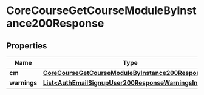 

# CoreCourseGetCourseModuleByInstance200Response


## Properties

| Name | Type | Description | Notes |
|------------ | ------------- | ------------- | -------------|
|**cm** | [**CoreCourseGetCourseModuleByInstance200ResponseCm**](CoreCourseGetCourseModuleByInstance200ResponseCm.md) |  |  |
|**warnings** | [**List&lt;AuthEmailSignupUser200ResponseWarningsInner&gt;**](AuthEmailSignupUser200ResponseWarningsInner.md) |  |  [optional] |



